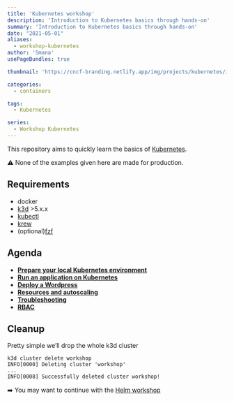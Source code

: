 ```yaml
---
title: 'Kubernetes workshop'
description: 'Introduction to Kubernetes basics through hands-on'
summary: 'Introduction to Kubernetes basics through hands-on'
date: "2021-05-01"
aliases:
  - workshop-kubernetes
author: 'Smana'
usePageBundles: true

thumbnail: 'https://cncf-branding.netlify.app/img/projects/kubernetes/icon/black/kubernetes-icon-black.png'

categories:
  - containers

tags:
  - Kubernetes

series:
  - Workshop Kubernetes
---
```


This repository aims to quickly learn the basics of [Kubernetes](https://kubernetes.io/).

:warning: None of the examples given here are made for production.

## Requirements

* docker
* [k3d](https://k3d.io/) >5.x.x
* [kubectl](https://kubernetes.io/docs/tasks/tools/#kubectl)
* [krew](https://krew.sigs.k8s.io/docs/user-guide/setup/install/)
* (optional)[fzf](https://github.com/junegunn/fzf)

## Agenda

* **[Prepare your local Kubernetes environment](/post/series/workshop_kubernetes/local/)**
* **[Run an application on Kubernetes](/post/series/workshop_kubernetes/run_app/)**
* **[Deploy a Wordpress](/post/series/workshop_kubernetes/application_stack/)**
* **[Resources and autoscaling](/post/series/workshop_kubernetes/autoscaling/)**
* **[Troubleshooting](/post/series/workshop_kubernetes/troubleshoot/)**
* **[RBAC](/post/series/workshop_kubernetes/rbac/)**

## Cleanup

Pretty simple we’ll drop the whole k3d cluster

```console
k3d cluster delete workshop
INFO[0000] Deleting cluster 'workshop'
...
INFO[0008] Successfully deleted cluster workshop!
```

:arrow_right: You may want to continue with the [Helm workshop](/post/series/workshop_helm/intro/)
